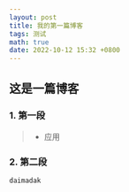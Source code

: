 ```yaml
---
layout: post
title: 我的第一篇博客
tags: 测试
math: true
date: 2022-10-12 15:32 +0800
---
```


## 这是一篇博客

### 1. 第一段

>* 应用

### 2. 第二段

```
daimadak
```